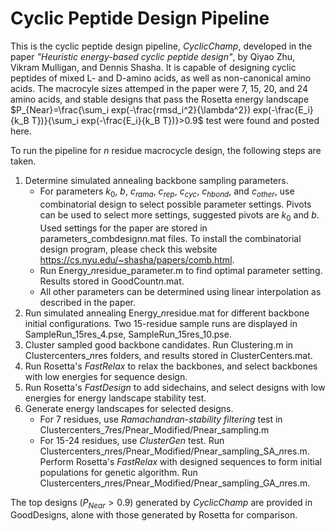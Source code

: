 # Cyclic Peptide Design Pipeline
This is the cyclic peptide design pipeline, _CyclicChamp_, developed in the paper _"Heuristic energy-based cyclic peptide design"_, by Qiyao Zhu, Vikram Mulligan, and Dennis Shasha. It is capable of designing cyclic peptides of mixed L- and D-amino acids, as well as non-canonical amino acids. The macrocyle sizes attemped in the paper were 7, 15, 20, and 24 amino acids, and stable designs that pass the Rosetta energy landscape $P_{Near}=\frac{\sum_i exp(-\frac{rmsd_i^2}{\lambda^2}) exp(-\frac{E_i}{k_B T})}{\sum_i exp(-\frac{E_i}{k_B T})}>0.9$ test were found and posted here.

To run the pipeline for _n_ residue macrocycle design, the following steps are taken.
1. Determine simulated annealing backbone sampling parameters.
   - For parameters $k_0$, $b$, $c_{rama}$, $c_{rep}$, $c_{cyc}$, $c_{hbond}$, and $c_{other}$, use combinatorial design to select possible parameter settings. Pivots can be used to select more settings, suggested pivots are $k_0$ and $b$. Used settings for the paper are stored in parameters_combdesign*n*.mat files. To install the combinatorial design program, please check this website https://cs.nyu.edu/~shasha/papers/comb.html.
   - Run Energy_*n*residue_parameter.m to find optimal parameter setting. Results stored in GoodCount*n*.mat.
   - All other parameters can be determined using linear interpolation as described in the paper.
2. Run simulated annealing Energy_*n*residue.mat for different backbone initial configurations. Two 15-residue sample runs are displayed in SampleRun_15res_4.pse, SampleRun_15res_10.pse.
3. Cluster sampled good backbone candidates. Run Clustering.m in Clustercenters_*n*res folders, and results stored in ClusterCenters.mat.
4. Run Rosetta's _FastRelax_ to relax the backbones, and select backbones with low energies for sequence design.
5. Run Rosetta's _FastDesign_ to add sidechains, and select designs with low energies for energy landscape stability test.
6. Generate energy landscapes for selected designs.
   - For 7 residues, use _Ramachandran-stability filtering_ test in Clustercenters_7res/Pnear_Modified/Pnear_sampling.m
   - For 15-24 residues, use _ClusterGen_ test. Run Clustercenters_*n*res/Pnear_Modified/Pnear_sampling_SA_*n*res.m. Perform Rosetta's _FastRelax_ with designed sequences to form initial populations for genetic algorithm. Run Clustercenters_*n*res/Pnear_Modified/Pnear_sampling_GA_*n*res.m.
  
The top designs ($P_{Near}>0.9$) generated by _CyclicChamp_ are provided in GoodDesigns, alone with those generated by Rosetta for comparison.

